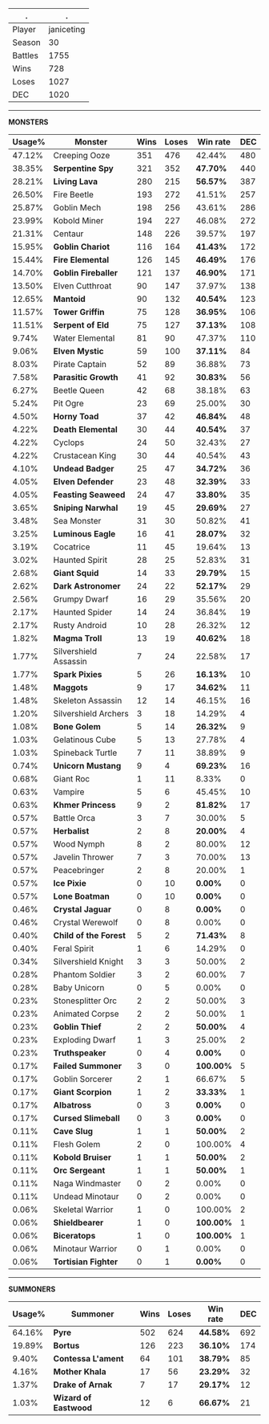 .|.
|-|-
Player|janiceting
Season|30
Battles|1755
Wins|728
Loses|1027
DEC|1020

---
**MONSTERS**

Usage%|Monster|Wins|Loses|Win rate|DEC|
-|-|-|-|-|-|
47.12%|Creeping Ooze|351|476|42.44%|480|
38.35%|**Serpentine Spy**|321|352|**47.70%**|440|
28.21%|**Living Lava**|280|215|**56.57%**|387|
26.50%|Fire Beetle|193|272|41.51%|257|
25.87%|Goblin Mech|198|256|43.61%|286|
23.99%|Kobold Miner|194|227|46.08%|272|
21.31%|Centaur|148|226|39.57%|197|
15.95%|**Goblin Chariot**|116|164|**41.43%**|172|
15.44%|**Fire Elemental**|126|145|**46.49%**|176|
14.70%|**Goblin Fireballer**|121|137|**46.90%**|171|
13.50%|Elven Cutthroat|90|147|37.97%|138|
12.65%|**Mantoid**|90|132|**40.54%**|123|
11.57%|**Tower Griffin**|75|128|**36.95%**|106|
11.51%|**Serpent of Eld**|75|127|**37.13%**|108|
9.74%|Water Elemental|81|90|47.37%|110|
9.06%|**Elven Mystic**|59|100|**37.11%**|84|
8.03%|Pirate Captain|52|89|36.88%|73|
7.58%|**Parasitic Growth**|41|92|**30.83%**|56|
6.27%|Beetle Queen|42|68|38.18%|63|
5.24%|Pit Ogre|23|69|25.00%|30|
4.50%|**Horny Toad**|37|42|**46.84%**|48|
4.22%|**Death Elemental**|30|44|**40.54%**|37|
4.22%|Cyclops|24|50|32.43%|27|
4.22%|Crustacean King|30|44|40.54%|43|
4.10%|**Undead Badger**|25|47|**34.72%**|36|
4.05%|**Elven Defender**|23|48|**32.39%**|33|
4.05%|**Feasting Seaweed**|24|47|**33.80%**|35|
3.65%|**Sniping Narwhal**|19|45|**29.69%**|27|
3.48%|Sea Monster|31|30|50.82%|41|
3.25%|**Luminous Eagle**|16|41|**28.07%**|32|
3.19%|Cocatrice|11|45|19.64%|13|
3.02%|Haunted Spirit|28|25|52.83%|31|
2.68%|**Giant Squid**|14|33|**29.79%**|15|
2.62%|**Dark Astronomer**|24|22|**52.17%**|29|
2.56%|Grumpy Dwarf|16|29|35.56%|20|
2.17%|Haunted Spider|14|24|36.84%|19|
2.17%|Rusty Android|10|28|26.32%|12|
1.82%|**Magma Troll**|13|19|**40.62%**|18|
1.77%|Silvershield Assassin|7|24|22.58%|17|
1.77%|**Spark Pixies**|5|26|**16.13%**|10|
1.48%|**Maggots**|9|17|**34.62%**|11|
1.48%|Skeleton Assassin|12|14|46.15%|16|
1.20%|Silvershield Archers|3|18|14.29%|4|
1.08%|**Bone Golem**|5|14|**26.32%**|9|
1.03%|Gelatinous Cube|5|13|27.78%|4|
1.03%|Spineback Turtle|7|11|38.89%|9|
0.74%|**Unicorn Mustang**|9|4|**69.23%**|16|
0.68%|Giant Roc|1|11|8.33%|0|
0.63%|Vampire|5|6|45.45%|10|
0.63%|**Khmer Princess**|9|2|**81.82%**|17|
0.57%|Battle Orca|3|7|30.00%|5|
0.57%|**Herbalist**|2|8|**20.00%**|4|
0.57%|Wood Nymph|8|2|80.00%|12|
0.57%|Javelin Thrower|7|3|70.00%|13|
0.57%|Peacebringer|2|8|20.00%|1|
0.57%|**Ice Pixie**|0|10|**0.00%**|0|
0.57%|**Lone Boatman**|0|10|**0.00%**|0|
0.46%|**Crystal Jaguar**|0|8|**0.00%**|0|
0.46%|Crystal Werewolf|0|8|0.00%|0|
0.40%|**Child of the Forest**|5|2|**71.43%**|8|
0.40%|Feral Spirit|1|6|14.29%|0|
0.34%|Silvershield Knight|3|3|50.00%|2|
0.28%|Phantom Soldier|3|2|60.00%|7|
0.28%|Baby Unicorn|0|5|0.00%|0|
0.23%|Stonesplitter Orc|2|2|50.00%|3|
0.23%|Animated Corpse|2|2|50.00%|1|
0.23%|**Goblin Thief**|2|2|**50.00%**|4|
0.23%|Exploding Dwarf|1|3|25.00%|2|
0.23%|**Truthspeaker**|0|4|**0.00%**|0|
0.17%|**Failed Summoner**|3|0|**100.00%**|5|
0.17%|Goblin Sorcerer|2|1|66.67%|5|
0.17%|**Giant Scorpion**|1|2|**33.33%**|1|
0.17%|**Albatross**|0|3|**0.00%**|0|
0.17%|**Cursed Slimeball**|0|3|**0.00%**|0|
0.11%|**Cave Slug**|1|1|**50.00%**|2|
0.11%|Flesh Golem|2|0|100.00%|4|
0.11%|**Kobold Bruiser**|1|1|**50.00%**|2|
0.11%|**Orc Sergeant**|1|1|**50.00%**|1|
0.11%|Naga Windmaster|0|2|0.00%|0|
0.11%|Undead Minotaur|0|2|0.00%|0|
0.06%|Skeletal Warrior|1|0|100.00%|2|
0.06%|**Shieldbearer**|1|0|**100.00%**|1|
0.06%|**Biceratops**|1|0|**100.00%**|1|
0.06%|Minotaur Warrior|0|1|0.00%|0|
0.06%|**Tortisian Fighter**|0|1|**0.00%**|0|

---
**SUMMONERS**

Usage%|Summoner|Wins|Loses|Win rate|DEC|
-|-|-|-|-|-|
64.16%|**Pyre**|502|624|**44.58%**|692|
19.89%|**Bortus**|126|223|**36.10%**|174|
9.40%|**Contessa L'ament**|64|101|**38.79%**|85|
4.16%|**Mother Khala**|17|56|**23.29%**|32|
1.37%|**Drake of Arnak**|7|17|**29.17%**|12|
1.03%|**Wizard of Eastwood**|12|6|**66.67%**|21|
